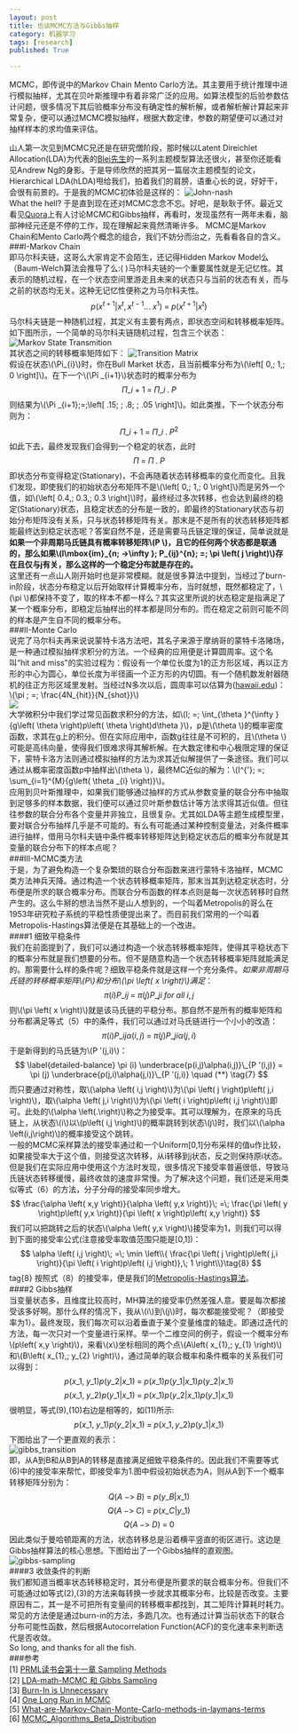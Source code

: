 ```yaml
---
layout: post
title: 也谈MCMC方法与Gibbs抽样
category: 机器学习
tags: [research]
published: True

---
```

MCMC，即传说中的Markov Chain Mento Carlo方法。其主要用于统计推理中进行模拟抽样，尤其在贝叶斯推理中有着非常广泛的应用。如算法模型的后验参数估计问题，很多情况下其后验概率分布没有确定性的解析解，或者解析解计算起来非常复杂，便可以通过MCMC模拟抽样，根据大数定律，参数的期望便可以通过对抽样样本的求均值来评估。

<!--more--> 
山人第一次见到MCMC兄还是在研究僧阶段，那时候以Latent Direichlet Allocation(LDA)为代表的[Blei先生](http://www.cs.columbia.edu/~blei/)的一系列主题模型算法还很火，甚至你还能看见Andrew Ng的身影。于是导师欣然的把其另一篇层次主题模型的论文，Hierarchical LDA(hLDA)甩给我们，拍着我们的肩膀，语重心长的说，好好干，会很有前景的。于是我的MCMC初体验是这样的：
![John-nash]({{site.cdnurl}}/assets/img/post/john-nash.jpg)  
What the hell? 于是直到现在还对MCMC念念不忘。好吧，是耿耿于怀。最近又看见[Quora](https://www.quora.com/What-are-Markov-Chain-Monte-Carlo-methods-in-laymans-terms)上有人讨论MCMC和Gibbs抽样，再看时，发现虽然有一两年未看，脑部神经元还是不停的工作，现在理解起来竟然清晰许多。
MCMC是Markov Chain和Mento Carlo两个概念的组合，我们不妨分而治之，先看看各自的含义。   
###I-Markov Chain  
即马尔科夫链，这哥么大家肯定不会陌生，还记得Hidden Markov Model么（Baum-Welch算法会推导了么:( )马尔科夫链的一个重要属性就是无记忆性。其表示的随机过程，在一个状态空间里游走且未来的状态只与当前的状态有关，而与之前的状态均无关。这种无记忆性便称之为马尔科夫性。  
$$
p\left( x^{t+1} | x^{t},x^{t-1}...\; x^{1} \right)\; =\; p\left( x^{t+1} | x^{t} \right)\tag{1}
$$
马尔科夫链是一种随机过程，其定义有主要有两点，即状态空间和转移概率矩阵。如下图所示，一个简单的马尔科夫链随机过程，包含三个状态：  
![Markov State Transmition]({{site.cdnurl}}/assets/img/post/stationary_markove.svg)  
其状态之间的转移概率矩阵如下： 
![Transition Matrix]({{site.cdnurl}}/assets/img/post/transition_matrix.png)  
假设在状态\\(\Pi\_{i}\\)时，你在Bull Market 状态，且当前概率分布为\\(\left[ 0,\; 1,\; 0 \right]\\)。在下一个\\(\Pi \_{i+1}\\)状态时的概率分布为  
$$
\Pi \_{i+1}\; =\; \Pi \_{i}\; .\; P\tag{2}
$$
则结果为\\(\Pi \_{i+1}\;=\;\left[ .15\; \; .8\; \; .05 \right]\\)。如此类推，下一个状态分布则为：
$$
\Pi \_{i+1}\; =\; \Pi \_{i}\; .\; P^{2}\tag{3}
$$
如此下去，最终发现我们会得到一个稳定的状态，此时
$$
\Pi \; =\; \Pi \; .\; P\tag{4}
$$
即状态分布变得稳定(Stationary)，不会再随着状态转移概率的变化而变化。且我们发现，即使我们的初始状态分布矩阵不是\\(\left[ 0,\; 1,\; 0 \right]\\)而是另外一个值，如\\(\left[ 0.4,\; 0.3,\; 0.3 \right]\\)时，最终经过多次转移，也会达到最终的稳定(Stationary)状态，且稳定状态的分布是一致的，即最终的Stationary状态与初始分布矩阵没有关系，只与状态转移矩阵有关。那末是不是所有的状态转移矩阵都能最终达到稳定状态呢？答案自然不是，还是需要马氏链定理的保证，简单说就是  
__如果一个非周期马氏链具有概率转移矩阵\\(P \\)，且它的任何两个状态都是联通的，那么如果\\(l\mbox{im}\_{n\; ->\infty }\; P\_{ij}^{n}\; =\; \pi \left( j \right)\\)存在且仅与j有关，那么这样的一个稳定分布就是存在的。__  
这里还有一点山人刚开始时也是非常模糊。就是很多算法中提到，当经过了burn-in阶段，状态分布稳定以后开始取样计算概率分布，当时就想，既然都稳定了，\\(\pi \\)都保持不变了，取的样本不都一样么？其实这里所说的状态稳定是指满足了某一个概率分布，即稳定后抽样出的样本都是同分布的。而在稳定之前则可能不同的样本是产生自不同的概率分布。  
###II-Monte Carlo  
说完了马尔科夫再来说说蒙特卡洛方法吧，其名子来源于摩纳哥的蒙特卡洛赌场，是一种通过模拟抽样求积分的方法。一个经典的应用便是计算圆周率。这个名叫“hit and miss"的实验过程为：假设有一个单位长度为1的正方形区域，再以正方形的中心为圆心，单位长度为半径画一个正方形的内切圆。有一个随机数发射器随机的往正方形区域里发射。当经过N多次以后，圆周率可以估算为([hawaii.edu](http://www2.hawaii.edu/~yuxian/phys305/a6/))：  \\(\pi \; =\; \frac{4N\_{hit}}{N\_{shot}}\\)  
![]({{site.cdnurl}}/assets/img/post/hit_and_miss.png)  
大学微积分中我们学过常见函数求积分的方法，如\\(I\; =\; \int\_{\theta }^{\infty }{g\left( \theta  \right)p\left( \theta  \right)d\theta }\\)，p是\\(\theta \\)的概率密度函数，求其在g上的积分。但在实际应用中，函数g往往是不可积的，且\\(\theta \\)可能是高纬向量，使得我们很难求得其解析解。在大数定律和中心极限定理的保证下，蒙特卡洛方法则通过模拟抽样的方法为求其近似解提供了一条途径。我们可以通过从概率密度函数p中抽样出\\(\theta \\)，最终MC近似的解为：\\(I^{'}\; =\; \sum\_{i=1}^{M}{g\left( \theta \_{i} \right)}\\)。  
应用到贝叶斯推理中，如果我们能够通过抽样的方式从参数变量的联合分布中抽取到足够多的样本数据，我们便可以通过贝叶斯参数估计等方法求得其近似值。但往往参数的联合分布各个变量并非独立，且很复杂。尤其如LDA等主题生成模型里，要对联合分布抽样几乎是不可能的。有么有可能通过某种控制变量法，对条件概率进行抽样，借用马尔科夫链中条件概率转移矩阵达到稳定状态后的概率分布就是其变量的联合分布下的样本点呢？  
###III-MCMC类方法  
于是，为了避免构造一个复杂繁琐的联合分布函数来进行蒙特卡洛抽样，MCMC类方法神兵天降。通过构造一个状态转移概率矩阵，那末当其到达稳定状态时，分布便是所求的联合概率分布。而联合分布函数的样本点则是每一次状态转移时自然产生的。这么牛掰的想法当然不是山人想到的，一个叫着Metropolis的哥么在1953年研究粒子系统的平稳性质便提出来了。而目前我们常用的一个叫着Metropolis-Hastings算法便是在其基础上的一个改进。  
####1 细致平稳条件  
我们在前面提到了，我们可以通过构造一个状态转移概率矩阵，使得其平稳状态下的概率分布就是我们想要的分布。但不是随意构造一个状态转移概率矩阵就能满足的。那需要什么样的条件呢？细致平稳条件就是这样一个充分条件。_如果非周期马氏链的转移概率矩阵\\(P\\)和分布\\(\pi \left( x \right)\\)满足_：  
$$
\pi \left( i \right)P\_{ij}\; =\; \pi \left( j \right)P\_{ji}\;  for\; all\; i,j\tag{5}
$$
则\\(\pi \left( x \right)\\)就是该马氏链的平稳分布。那自然不是所有的概率矩阵和分布都满足等式（5）中的条件，我们可以通过对马氏链进行一个小小的改造：
$$
\pi \left( i \right)P\_{ij}\alpha \left( i,j \right)\; =\; \pi \left( j \right)P\_{ji}\alpha \left( j,i \right)\tag{6}
$$
于是新得到的马氏链为\\(P '(j,i)\\)：
$$
\label{detailed-balance} 
\pi (i) \underbrace{p(i,j)\alpha(i,j)}\_{P '(i,j)} 
= \pi (j) \underbrace{p(j,i)\alpha(j,i)}\_{P '(j,i)}  \quad (**) \tag{7}
$$
而只要通过对称性，取\\(\alpha \left( i,j \right)\\)为\\(\pi \left( j \right)p\left( j,i \right)\\)，取\\(\alpha \left( j,i \right)\\)为\\(\pi \left( i \right)p\left( i,j \right)\\)即可。此处的\\(\alpha \left(\.\right)\\)称之为接受率。其可以理解为，在原来的马氏链上，从状态\\(i\\)以\\(p\left( i,j \right)\\)的概率跳转到状态\\(j\\)时，我们以\\(\alpha \left(i,j\right)\\)的概率接受这个跳转。  
一般的MCMC采样算法的接受率通过和一个Uniform[0,1]分布采样的值u作比较，如果接受率大于这个值，则接受这次转移，从i转移到j状态，反之则保持原i状态。但是我们在实际应用中使用这个方法时发现，很多情况下接受率普遍很低，导致马氏链状态转移缓慢，最终收敛的速度非常慢。为了解决这个问题，我们还是采用类似等式（6）的方法，分子分母的接受率同步增大。  
$$
\frac{\alpha \left( x,y \right)}{\alpha \left( y,x \right)}\; =\; \frac{\pi \left( y \right)p\left( y,x \right)}{\pi \left( x \right)p\left( x,y \right)}
$$
我们可以把跳转之后的状态\\(\alpha \left( y,x \right)\\)接受率为1，则我们可以得到下面的接受率公式(注意接受率取值范围只能是[0,1])：  
$$
\alpha \left( i,j \right)\; =\; \min \left\\{ \frac{\pi \left( j \right)p\left( j,i \right)}{\pi \left( i \right)p\left( i,j \right)},\; 1 \right\\}\tag{8}
$$tag{8}
按照式（8）的接受率，便是我们的[Metropolis-Hastings算法](https://en.wikipedia.org/wiki/Metropolis%E2%80%93Hastings_algorithm)。  
####2 Gibbs抽样  
当变量状态多，且维度比较高时，MH算法的接受率仍然差强人意。要是每次都接受该多好啊。那什么样的情况下，我从\\(i\\)到\\(j\\)时，每次都能接受呢？（即接受率为1）。最终发现，我们每次可以沿着垂直于某个变量维度的轴走。即通过迭代的方法，每一次只对一个变量进行采样。举一个二维空间的例子，假设一个概率分布\\(p\left( x,y \right)\\)，来看\\(x\\)坐标相同的两个点\\(A\left( x\_{1},\; y\_{1} \right)\\)和\\(B\left( x\_{1},\; y\_{2} \right)\\)，通过简单的联合概率和条件概率的关系我们可以得到：  
$$
p\left( x\_{1},\; y\_{1} \right)p\left( y\_{2}| x\_{1} \right)\; =\; p\left( x\_{1} \right)p\left( y\_{1}| x\_{1}  \right)p\left( y\_{2}| x\_{1}  \right)\tag{9}
$$
$$
p\left( x\_{1},\; y\_{2} \right)p\left( y\_{1}| x\_{1} \right)\; =\; p\left( x\_{1} \right)p\left( y\_{2}| x\_{1}  \right)p\left( y\_{1}| x\_{1}  \right)\tag{10}
$$
很明显，等式(9),(10)右边是相等的，如(11)所示:
$$
p\left( x\_{1},\; y\_{1} \right)p\left( y\_{2}| x\_{1}  \right)\; =\; p\left( x\_{1},y\_{2} \right)p\left( y\_{1}| x\_{1}  \right)\tag{11}
$$
下图给出了一个更直观的表示：  
![gibbs_transition]({{site.cdnurl}}/assets/img/post/gibbs-transition.png)    
即，从A到B和从B到A的转移是直接满足细致平稳条件的。因此我们不需要等式(6)中的接受率来帮忙，即接受率为1.图中假设初始状态为A，则从A到下一个概率转移矩阵分别为：  
$$
Q\left( A\; ->\; B \right)\; =\; p\left( y\_{B}| x\_{1} \right)
$$
$$
Q\left( A\; ->\; C \right)\; =\; p\left( x\_{C}| y\_{1} \right)  
$$
$$ 
Q\left( A\; ->\; D \right)\; =\; 0\tag{12}
$$
因此类似于曼哈顿距离的方法，状态转移总是沿着横平竖直的街区进行。这边是Gibbs抽样算法的核心思想。下图给出了一个Gibbs抽样的直观图。  
![gibbs-sampling]({{site.cdnurl}}/assets/img/post/gibbs-sampling.png)  
####3 收敛条件的判断  
我们都知道当概率状态转移稳定时，其分布便是所要求的联合概率分布。但我们不可能通过如等式(2),(3)的方法来每转换一步就求其概率分布，比较是否改变。主要原因有二，其一是不可把所有变量间的转移概率都找到，其二矩阵计算耗时耗力。常见的方法便是通过burn-in的方法，多跑几次。也有通过计算当前状态下的联合分布可能性函数，然后根据Autocorrelation Function(ACF)的变化速率来判断迭代是否收敛。  
So long, and thanks for all the fish.   
###参考  
[1] [PRML读书会第十一章 Sampling Methods](http://blog.csdn.net/nietzsche2015/article/details/43450855)  
[2] [LDA-math-MCMC 和 Gibbs Sampling](http://cos.name/2013/01/lda-math-mcmc-and-gibbs-sampling/)  
[3] [Burn-In is Unnecessary](http://users.stat.umn.edu/~geyer/mcmc/burn.html)  
[4] [One Long Run in MCMC](http://users.stat.umn.edu/~geyer/mcmc/one.html)  
[5] [What-are-Markov-Chain-Monte-Carlo-methods-in-laymans-terms](https://www.quora.com/What-are-Markov-Chain-Monte-Carlo-methods-in-laymans-terms)  
[6] [MCMC_Algorithms_Beta_Distribution](http://mlwhiz.com/blog/2015/08/19/MCMC_Algorithms_Beta_Distribution/)  











